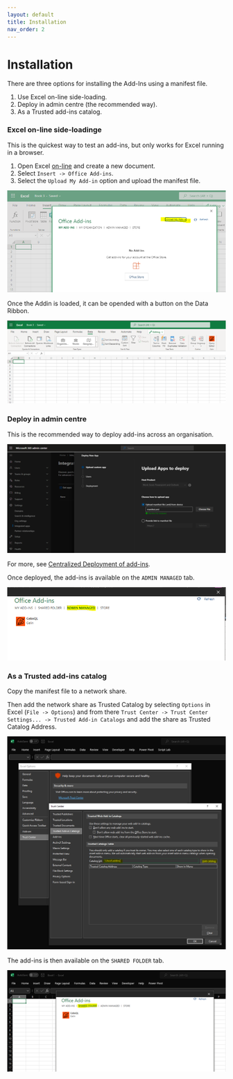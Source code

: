```yaml
---
layout: default
title: Installation
nav_order: 2
---
```

# Installation

There are three options for installing the Add-Ins using a manifest file.

1. Use Excel on-line side-loading.
2. Deploy in admin centre (the recommended way).
3. As a Trusted add-ins catalog.

### Excel on-line side-loadinge

 This is the quickest way to test an add-ins, but only works for Excel running in a browser.

1. Open Excel [on-line](https://www.office.com/launch/excel?auth=2) and create a new document.
2. Select `Insert -> Office Add-ins`.
3. Select the `Upload My Add-in` option and upload the manifest file.

![Sideload Addins](img/sideload-addins.png)

Once the Addin is loaded, it can be opended with a button on the Data Ribbon.

![Sideloaded Addins](img/sideloaded.png)

### Deploy in admin centre

This is the recommended way to deploy add-ins across an organisation.

![Deployed in admin centre](img/admin-365.png)

For more, see [Centralized Deployment of add-ins](https://docs.microsoft.com/en-us/microsoft-365/admin/manage/manage-deployment-of-add-ins?view=o365-worldwide).

Once deployed, the add-ins is available on the `ADMIN MANAGED` tab.

![Admin Managed](img/add-from-managed.png)

### As a Trusted add-ins catalog

Copy the manifest file to a network share.

Then add the network share as Trusted Catalog by selecting `Options` in Excel (`File -> Options`) and from there `Trust Center -> Trust Center Settings... -> Trusted Add-in Catalogs` and add the share as Trusted Catalog Address.

![Trusted Catalog](img/trusted-catalog.png)

The add-ins is then available on the `SHARED FOLDER` tab.

![From Addins Catalog](img/add-from-catalog.png)
